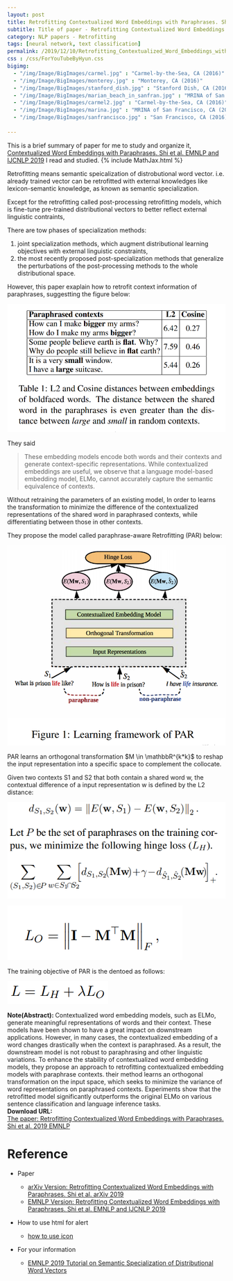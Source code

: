 ```yaml
---
layout: post
title: Retrofitting Contextualized Word Embeddings with Paraphrases. Shi et al. EMNLP and IJCNLP. 2019.
subtitle: Title of paper - Retrofitting Contextualized Word Embeddings with Paraphrases. Shi et al. EMNLP and IJCNLP. 2019.
category: NLP papers - Retrofitting
tags: [neural network, text classification]
permalink: /2019/12/10/Retrofitting_Contextualized_Word_Embeddings_with_Paraphrases/
css : /css/ForYouTubeByHyun.css
bigimg: 
  - "/img/Image/BigImages/carmel.jpg" : "Carmel-by-the-Sea, CA (2016)"
  - "/img/Image/BigImages/monterey.jpg" : "Monterey, CA (2016)"
  - "/img/Image/BigImages/stanford_dish.jpg" : "Stanford Dish, CA (2016)"
  - "/img/Image/BigImages/marian_beach_in_sanfran.jpg" : "MRINA of San Francisco, CA (2016)"
  - "/img/Image/BigImages/carmel2.jpg" : "Carmel-by-the-Sea, CA (2016)"
  - "/img/Image/BigImages/marina.jpg" : "MRINA of San Francisco, CA (2016)"
  - "/img/Image/BigImages/sanfrancisco.jpg" : "San Francisco, CA (2016)"
  
---
```


This is a brief summary of paper for me to study and organize it, [Contextualized Word Embeddings with Paraphrases. Shi et al. EMNLP and IJCNLP 2019](https://www.aclweb.org/anthology/D19-1113/) I read and studied. 
{% include MathJax.html %}

Retrofitting means semantic speicalization of distrobutional word vector. i.e. already trained vector can be retrofitted with external knowledges like lexicon-semantic knowledge, as known as semantic specialization. 

Except for the retrofitting called post-processing retrofitting models, which is fine-tune pre-trained distributional vectors to better reflect external linguistic contraints, 

There are tow phases of specialization methods:

1) joint specialization methods, which augment distributional learning objectives with external linguistic constraints, 
2) the most recently proposed post-specialization methods that generalize the perturbations of the post-processing methods to the whole distributional space.

However, this paper exaplain how to retrofit context information of paraphrases, suggestting the figure below:

![Shi et al. 2019 EMNLP](/img/Image/NaturalLanguageProcessing/NLPLabs/Paper_Investigation/Retrofit/2019-12-10-Retrofitting_Contextualized_Word_Embeddings_with_Paraphrases/Retrofit_1.PNG)

They said 

>  These embedding models encode both words and their contexts and generate context-specific representations. While contextualized embeddings are useful, we observe that a language model-based embedding model, ELMo, cannot accurately capture the semantic equivalence of contexts. 

Without retraining the parameters of an existing model, In order to learns the transformation to minimize the difference of the contextualized representations of the shared word in paraphrased contexts, while differentiating between those in other contexts.

They propose the model called paraphrase-aware Retrofitting (PAR) below:

![Shi et al. 2019 EMNLP](/img/Image/NaturalLanguageProcessing/NLPLabs/Paper_Investigation/Retrofit/2019-12-10-Retrofitting_Contextualized_Word_Embeddings_with_Paraphrases/retrofit_2.PNG)

PAR learns an orthogonal transformation $M \in \mathbbR^{k*k}$ to reshap the input representation into a specific space to complement the collocate.

Given two contexts S1 and S2 that both contain a shared word w, the contextual difference of a input representation w is defined by the L2 distance:

![Shi et al. 2019 EMNLP](/img/Image/NaturalLanguageProcessing/NLPLabs/Paper_Investigation/Retrofit/2019-12-10-Retrofitting_Contextualized_Word_Embeddings_with_Paraphrases/retrofit_3.PNG)

![Shi et al. 2019 EMNLP](/img/Image/NaturalLanguageProcessing/NLPLabs/Paper_Investigation/Retrofit/2019-12-10-Retrofitting_Contextualized_Word_Embeddings_with_Paraphrases/Retrofit_4.PNG)

The training objective of PAR is the dentoed as follows:

![Shi et al. 2019 EMNLP](/img/Image/NaturalLanguageProcessing/NLPLabs/Paper_Investigation/Retrofit/2019-12-10-Retrofitting_Contextualized_Word_Embeddings_with_Paraphrases/retrofit_5.PNG)


<div class="alert alert-info" role="alert"><i class="fa fa-info-circle"></i> <b>Note(Abstract): </b>
Contextualized word embedding models, such as ELMo, generate meaningful representations of words and their context. These models have been shown to have a great impact on downstream applications. However, in many cases, the contextualized embedding of a word changes drastically when the context is paraphrased. As a result, the downstream model is not robust to paraphrasing and other linguistic variations. To enhance the stability of contextualized word embedding models, they propose an approach to retrofitting contextualized embedding models with paraphrase contexts. their method learns an orthogonal transformation on the input space, which seeks to minimize the variance of word representations on paraphrased contexts. Experiments show that the retrofitted model significantly outperforms the original ELMo on various sentence classification and language inference tasks.
</div>
    
<div class="alert alert-success" role="alert"><i class="fa fa-paperclip fa-lg"></i> <b>Download URL: </b><br>
  <a href="https://www.aclweb.org/anthology/D19-1113/">The paper: Retrofitting Contextualized Word Embeddings with Paraphrases. Shi et al. 2019 EMNLP</a>
</div>

# Reference 

- Paper 
  - [arXiv Version: Retrofitting Contextualized Word Embeddings with Paraphrases. Shi et al. arXiv 2019](https://arxiv.org/abs/1909.09700)
  - [EMNLP Version: Retrofitting Contextualized Word Embeddings with Paraphrases. Shi et al. EMNLP and IJCNLP 2019](https://www.aclweb.org/anthology/D19-1113/)
  
- How to use html for alert
  - [how to use icon](http://idratherbewriting.com/documentation-theme-jekyll/mydoc_icons.html)
    
- For your information
  - [EMNLP 2019 Tutorial on Semantic Specialization of Distributional Word Vectors](https://www.emnlp-ijcnlp2019.org/program/tutorials/)
  




























